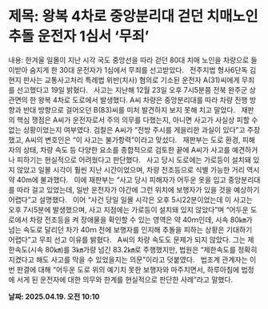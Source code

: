 # **제목: 왕복 4차로 중앙분리대 걷던 치매노인 추돌 운전자 1심서 ‘무죄’**

  내용: 한겨울 일몰이 지난 시각 국도 중앙선을 따라 걷던 80대 치매 노인을 차량으로 들이받아 숨지게 한 30대 운전자가 1심에서 무죄를 선고받았다.     전주지법 형사6단독 김현지 판사는 교통사고처리 특례법 위반(치사) 혐의로 기소된 운전자 A(31)씨에게 무죄를 선고했다고 19일 밝혔다.     사고는 지난해 12월 23일 오후 7시5분쯤 전북 완주군 상관면의 한 왕복 4차로 도로에서 발생했다. A씨 차량은 중앙분리대를 따라 차량 진행 방향과 반대 방향으로 걸어오던 B(83)씨를 미처 발견하지 보지 못해 치고 말았다.     재판의 핵심 쟁점은 A씨가 운전자로서 주의 의무를 다했는지, 아니면 사고가 사실상 피할 수 없는 상황이었는지 여부였다. 검찰은 A씨가 “전방 주시를 게을리한 과실이 있다”고 주장했고, A씨의 변호인은 “이 사고는 불가항력”이라고 맞섰다.     재판부는 도로 환경, 피해자의 상태, 차량 속도 등 다양한 요소를 종합적으로 검토한 끝에 A씨가 사고를 예견하거나 피하기는 현실적으로 어려웠다고 판단했다.     사고 당시 도로에는 가로등이 설치돼 있지 않았고 일몰 시각이 훨씬 지난 시간이었으며, 차량 전조등으로 식별 가능한 거리 역시 약 40m에 불과했다.     이에 재판부는 “사고 당시 피해자가 어두운 옷을 입고 중앙분리대를 따라 걸고 있었는데, 일반 운전자가 야간에 그런 위치에 보행자가 있을 것을 예상하기 어렵다”고 설명했다.     이어 “사건 당일 일몰 시각은 오후 5시22분이었는데 이 사고는 오후 7시5분에 발생했으며, 사고 지점에는 가로등이 설치돼 있지 않았다”며 “어두운 도로에서 차량 전조등을 켜 장애물을 확인할 수 있는 영역은 약 40ｍ인데, 시속 80㎞가 넘는 속도로 달리던 차가 40ｍ 전에 보행자를 인지해 추돌을 피하는 상황은 기대하기 어렵다”고 무죄 선고 이유를 밝혔다.     A씨의 차량 속도도 문제가 되지 않았다. 그는 제한속도(시속 80㎞)를 3㎞가량 넘긴 83.2㎞로 주행했지만, 법원은 “제한속도를 정확히 지켰다고 해도 사고를 막을 수 있었을지는 의문”이라고 덧붙였다.     법조계 관계자는 이번 판결에 대해 “어두운 도로 위의 예기치 못한 보행자와 마주치면서, 하루아침에 법정에 서게 된 운전자에 대한 의무와 한계를 현실적으로 판단한 사례”라고 말했다.

  **날짜: 2025.04.19. 오전 10:10**